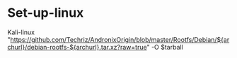 # Set-up-linux
 Kali-linux
"https://github.com/Techriz/AndronixOrigin/blob/master/Rootfs/Debian/${archurl}/debian-rootfs-${archurl}.tar.xz?raw=true" -O $tarball

